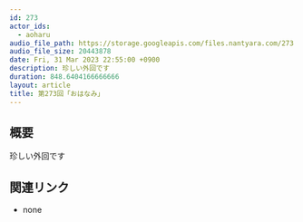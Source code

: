 ```yaml
---
id: 273
actor_ids:
  - aoharu
audio_file_path: https://storage.googleapis.com/files.nantyara.com/273.mp3
audio_file_size: 20443878
date: Fri, 31 Mar 2023 22:55:00 +0900
description: 珍しい外回です
duration: 848.6404166666666
layout: article
title: 第273回「おはなみ」
---
```

## 概要

珍しい外回です

## 関連リンク

* none
